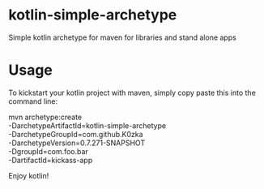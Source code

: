 kotlin-simple-archetype
=======================

Simple kotlin archetype for maven for libraries and stand alone apps

Usage
=====

To kickstart your kotlin project with maven, simply copy paste this into the command line:

mvn archetype:create \
    -DarchetypeArtifactId=kotlin-simple-archetype \
    -DarchetypeGroupId=com.github.K0zka \
    -DarchetypeVersion=0.7.271-SNAPSHOT \
    -DgroupId=com.foo.bar \
    -DartifactId=kickass-app

Enjoy kotlin!